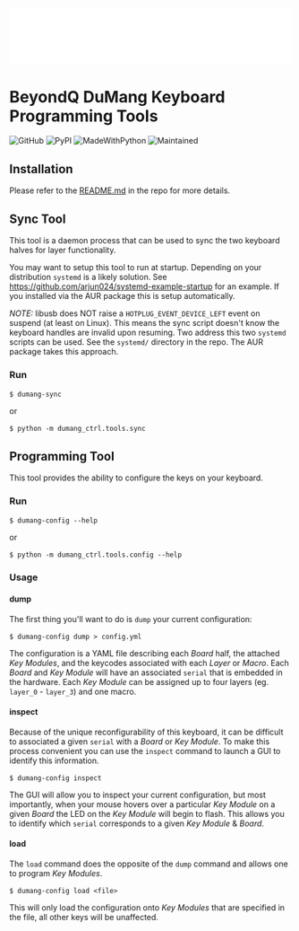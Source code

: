 ![Logo](images/dumang-logo.png)

# BeyondQ DuMang Keyboard Programming Tools

![GitHub](https://img.shields.io/github/license/mayanez/dumang-keyboard-ctrl)
![PyPI](https://img.shields.io/pypi/v/dumang-ctrl)
![MadeWithPython](https://img.shields.io/badge/Made%20with-Python-1f425f.svg)
![Maintained](https://img.shields.io/badge/Maintained%3F-yes-green.svg)

## Installation

Please refer to the [README.md](https://github.com/mayanez/dumang-keyboard-ctrl/) in the repo for more details.

## Sync Tool

This tool is a daemon process that can be used to sync the two keyboard halves for layer functionality.

You may want to setup this tool to run at startup. Depending on your distribution `systemd` is a likely solution. See <https://github.com/arjun024/systemd-example-startup> for an example. If you installed via the AUR package this is setup automatically.

_NOTE:_ libusb does NOT raise a `HOTPLUG_EVENT_DEVICE_LEFT` event on suspend (at least on Linux). This means the sync script doesn't know the keyboard handles are invalid upon resuming. Two address this two `systemd` scripts can be used. See the `systemd/` directory in the repo. The AUR package takes this approach.

### Run

    $ dumang-sync

or

    $ python -m dumang_ctrl.tools.sync

## Programming Tool

This tool provides the ability to configure the keys on your keyboard.

### Run

    $ dumang-config --help

or

    $ python -m dumang_ctrl.tools.config --help

### Usage

#### dump

The first thing you'll want to do is `dump` your current configuration:

    $ dumang-config dump > config.yml

The configuration is a YAML file describing each _Board_ half, the attached _Key Modules_, and the keycodes associated with each _Layer_ or _Macro_. Each _Board_ and _Key Module_ will have an associated `serial` that is embedded in the hardware. Each _Key Module_ can be assigned up to four layers (eg. `layer_0` - `layer_3`) and one macro.

#### inspect

Because of the unique reconfigurability of this keyboard, it can be difficult to associated a given `serial` with a _Board_ or _Key Module_. To make this process convenient you can use the `inspect` command to launch a GUI to identify this information.

    $ dumang-config inspect

The GUI will allow you to inspect your current configuration, but most importantly, when your mouse hovers over a particular _Key Module_ on a given _Board_ the LED on the _Key Module_ will begin to flash. This allows you to identify which `serial` corresponds to a given _Key Module_ & _Board_.

#### load

The `load` command does the opposite of the `dump` command and allows one to program _Key Modules_.

    $ dumang-config load <file>

This will only load the configuration onto _Key Modules_ that are specified in the file, all other keys will be unaffected.
